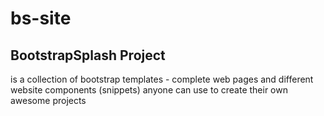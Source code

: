 # bs-site
## BootstrapSplash Project
is a collection of bootstrap templates - complete web pages and different website components (snippets) anyone can use to create their own awesome projects
